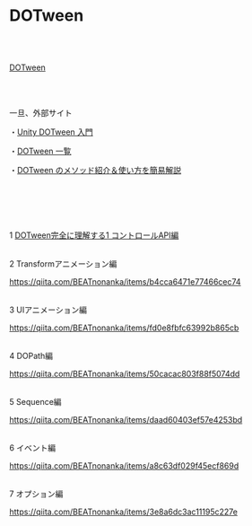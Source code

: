 # DOTween

<br>

<br>

[DOTween]()

<br>

<br>

一旦、外部サイト

・<a href="https://qiita.com/broken55/items/df152c061da759ad1471" target="_blank">Unity DOTween 入門</a>

・<a href="https://game-ui.net/?p=835" target="_blank">DOTween 一覧</a>

・<a href="https://www.midnightunity.net/unity-dotween-summary/" target="_blank">DOTween のメソッド紹介＆使い方を簡易解説</a>

<br>

<br>

<br>
<br>

1 <a href="https://qiita.com/BEATnonanka/items/378de2bca3c972a95399" target="_blank">DOTween完全に理解する1 コントロールAPI編</a>

<br>
2 Transformアニメーション編


https://qiita.com/BEATnonanka/items/b4cca6471e77466cec74


<br>
3 UIアニメーション編

https://qiita.com/BEATnonanka/items/fd0e8fbfc63992b865cb


<br>
4 DOPath編

https://qiita.com/BEATnonanka/items/50cacac803f88f5074dd

<br>
5 Sequence編

https://qiita.com/BEATnonanka/items/daad60403ef57e4253bd

<br>
6 イベント編

https://qiita.com/BEATnonanka/items/a8c63df029f45ecf869d


<br>
7 オプション編

https://qiita.com/BEATnonanka/items/3e8a6dc3ac11195c227e